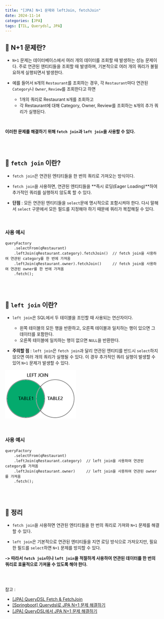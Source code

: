 ```yaml
---
title: "[JPA] N+1 문제와 leftJoin, fetchJoin"
date: 2024-11-14
categories: [JPA]
tags: [TIL, Querydsl, JPA]
---
```


## 📍 N+1 문제란?

- `N+1` 문제는 데이터베이스에서 여러 개의 데이터를 조회할 때 발생하는 성능 문제이다. 주로 연관된 엔티티들을 조회할 때 발생하며, 기본적으로 여러 개의 쿼리가 불필요하게 실행되면서 발생한다.
  
- 예를 들어서 `N`개의 `Restaurant`를 조회하는 경우, 각 `Restaurant`마다 연관된 `Category`나 `Owner`, `Review`를 조회한다고 하면
  - 1개의 쿼리로 Restaurant `N`개를 조회하고
  - 각 Restaurant에 대해 Category, Owner, Review를 조회하는 `N`개의 추가 쿼리가 실행된다.

<br />

**이러한 문제를 해결하기 위해 `fetch join`과 `left join`을 사용할 수 있다.**

<br /><br />

## 📍 `fetch join` 이란?

- `fetch join`은 연관된 엔티티들을 한 번의 쿼리로 가져오는 방식이다.
  
- `fetch join`을 사용하면, 연관된 엔티티들을 **즉시 로딩(Eager Loading)**하여 추가적인 쿼리를 실행하지 않도록 할 수 있다.
  
- **단점** : 모든 연관된 엔티티들을 `select`문에 명시적으로 포함시켜야 한다. 다시 말해서 `select` 구문에서 모든 필드를 지정해야 하기 때문에 쿼리가 복잡해질 수 있다.

<br />

### 사용 예시
```
queryFactory
    .selectFrom(qRestaurant)
    .leftJoin(qRestaurant.category).fetchJoin()  // fetch join을 사용하여 연관된 category를 한 번에 가져옴
    .leftJoin(qRestaurant.owner).fetchJoin()     // fetch join을 사용하여 연관된 owner를 한 번에 가져옴
    .fetch();
```

<br /><br />

## 📍 `left join` 이란?
- `left join`은 SQL에서 두 테이블을 조인할 때 사용되는 연산자이다.
  - 왼쪽 테이블의 모든 행을 반환하고, 오른쪽 테이블과 일치하는 행이 있으면 그 데이터를 포함한다.
  - 오른쪽 테이블에 일치하는 행이 없으면 `NULL`을 반환한다.
  
- **주의할 점** : `left join`은 `fetch join`과 달리 연관된 엔티티를 반드시 `select`하지 않으면 여러 개의 쿼리가 실행될 수 있다. 이 경우 추가적인 쿼리 실행이 발생할 수 있어 `N+1` 문제가 발생할 수 있다.

![img](/assets/img/til/left_join.png)

<br />

### 사용 예시
```
queryFactory
    .selectFrom(qRestaurant)
    .leftJoin(qRestaurant.category)  // left join을 사용하여 연관된 category를 가져옴
    .leftJoin(qRestaurant.owner)     // left join을 사용하여 연관된 owner를 가져옴
    .fetch();
```

<br /><br />

## 📍 정리
- `fetch join`을 사용하면 연관된 엔티티들을 한 번의 쿼리로 가져와 `N+1` 문제를 해결할 수 있다.

- `left join`은 기본적으로 연관된 엔티티들을 지연 로딩 방식으로 가져오지만, 필요한 필드를 `select`하면 `N+1` 문제를 방지할 수 있다.

**-> 따라서 `fetch join`이나 `left join`을 적절하게 사용하여 연관된 데이터를 한 번의 쿼리로 효율적으로 가져올 수 있도록 해야 한다.** 

<br /><br />

참고 : 
- [[JPA] QueryDSL Fetch & FetchJoin](https://velog.io/@moonyoung/JPA-QueryDSL-Fetch-FetchJoin)
- [[Springboot] Querydsl로 JPA N+1 문제 해결하기](https://velog.io/@joonghyun/Springboot-Querydsl%EB%A1%9C-JPA-N1-%EB%AC%B8%EC%A0%9C-%ED%95%B4%EA%B2%B0%ED%95%98%EA%B8%B0)
- [[JPA] QueryDSL에서 JPA N+1 문제 해결하기](https://97class.tistory.com/11)